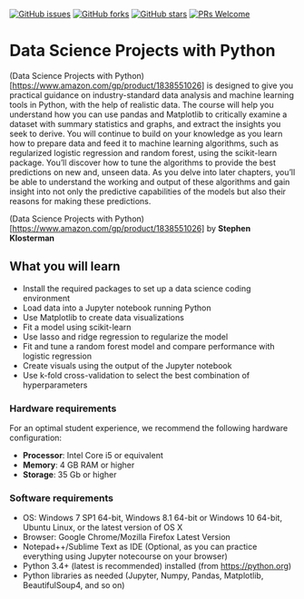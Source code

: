 [![GitHub issues](https://img.shields.io/github/issues/TrainingByPackt/Data-Science-Projects-with-Python.svg)](https://github.com/TrainingByPackt/Data-Science-Projects-with-Python/issues)
[![GitHub forks](https://img.shields.io/github/forks/TrainingByPackt/Data-Science-Projects-with-Python.svg)](https://github.com/TrainingByPackt/Data-Science-Projects-with-Python/network)
[![GitHub stars](https://img.shields.io/github/stars/TrainingByPackt/Data-Science-Projects-with-Python.svg)](https://github.com/TrainingByPackt/Data-Science-Projects-with-Python/stargazers)
[![PRs Welcome](https://img.shields.io/badge/PRs-welcome-brightgreen.svg)](https://github.com/TrainingByPackt/Data-Science-Projects-with-Python/pulls)

# Data Science Projects with Python
(Data Science Projects with Python)[https://www.amazon.com/gp/product/1838551026] is designed to give you practical guidance on industry-standard data analysis and machine learning tools in Python, with the help of realistic data. The course will help you understand how you can use pandas and Matplotlib to critically examine a dataset with summary statistics and graphs, and extract the insights you seek to derive. You will continue to build on your knowledge as you learn how to prepare data and feed it to machine learning algorithms, such as regularized logistic regression and random forest, using the scikit-learn package. You’ll discover how to tune the algorithms to provide the best predictions on new and, unseen data. As you delve into later chapters, you’ll be able to understand the working and output of these algorithms and gain insight into not only the predictive capabilities of the models but also their reasons for making these predictions. 

(Data Science Projects with Python)[https://www.amazon.com/gp/product/1838551026] by **Stephen Klosterman**

## What you will learn
* Install the required packages to set up a data science coding environment
* Load data into a Jupyter notebook running Python
* Use Matplotlib to create data visualizations
* Fit a model using scikit-learn
* Use lasso and ridge regression to regularize the model
* Fit and tune a random forest model and compare performance with logistic regression
* Create visuals using the output of the Jupyter notebook
* Use k-fold cross-validation to select the best combination of hyperparameters
### Hardware requirements
For an optimal student experience, we recommend the following hardware configuration:
* **Processor**: Intel Core i5 or equivalent
* **Memory**: 4 GB RAM or higher
* **Storage**: 35 Gb or higher

### Software requirements
* OS: Windows 7 SP1 64-bit, Windows 8.1 64-bit or Windows 10 64-bit, Ubuntu Linux, or the latest version of OS X
* Browser: Google Chrome/Mozilla Firefox Latest Version
* Notepad++/Sublime Text as IDE (Optional, as you can practice everything using Jupyter notecourse on your browser)
* Python 3.4+ (latest is recommended) installed (from https://python.org)
* Python libraries as needed (Jupyter, Numpy, Pandas, Matplotlib, BeautifulSoup4, and so on)

